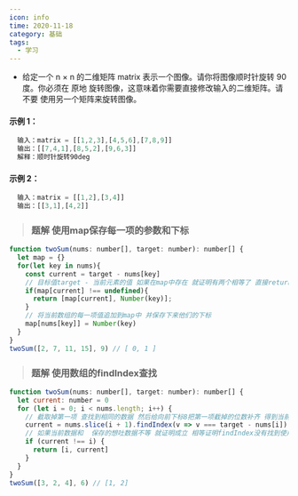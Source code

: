 ```yaml
---
icon: info
time: 2020-11-18
category: 基础
tags:
  - 学习
---
```


* 给定一个 n × n 的二维矩阵 matrix 表示一个图像。请你将图像顺时针旋转 90 度。你必须在 原地 旋转图像，这意味着你需要直接修改输入的二维矩阵。请不要 使用另一个矩阵来旋转图像。


#### 示例 1：
```js
  输入：matrix = [[1,2,3],[4,5,6],[7,8,9]]
  输出：[[7,4,1],[8,5,2],[9,6,3]]
  解释：顺时针旋转90deg
```

#### 示例 2：
```js
  输入：matrix = [[1,2],[3,4]]
  输出：[[3,1],[4,2]]
```


> ### 题解 使用map保存每一项的参数和下标

```js
function twoSum(nums: number[], target: number): number[] {
  let map = {}
  for(let key in nums){
    const current = target - nums[key]
    // 目标值target - 当前元素的值 如果在map中存在 就证明有两个相等了 直接return抛出
    if(map[current] !== undefined){
      return [map[current], Number(key)];
    }
    // 将当前数组的每一项值追加到map中 并保存下来他们的下标
    map[nums[key]] = Number(key)
  }  
}
twoSum([2, 7, 11, 15], 9) // [ 0, 1 ]
```

> ### 题解 使用数组的findIndex查找
```js
function twoSum(nums: number[], target: number): number[] {
  let current: number = 0
  for (let i = 0; i < nums.length; i++) {
    // 截取掉第一项 查找到相同的数据 然后给向前下标8把第一项截掉的位数补齐 得到当前数组的下标
    current = nums.slice(i + 1).findIndex(v => v === target - nums[i]) + i + 1
    // 如果当前数据和  保存的想吐数据不等 就证明成立 相等证明findIndex没有找到使用的是i的下标 所以会出现相等
    if (current !== i) {
      return [i, current]
    }
  }
}
twoSum([3, 2, 4], 6) // [1, 2]
```


